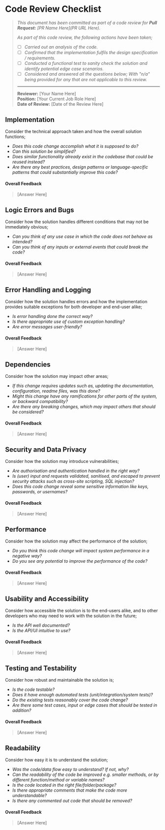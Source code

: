 # Code Review Checklist

> _This document has been committed as part of a code review for **Pull Request:** [PR Name Here](PR URL Here)._
>  
>  _As part of this code review, the following actions have been taken;_
> - [ ] _Carried out an analysis of the code._
> - [ ] _Confirmed that the implementation fulfils the design specification / requirements._
> - [ ] _Conducted a functional test to sanity check the solution and identify potential edge case scenarios._
> - [ ] _Considered and answered all the questions below; With "n/a" being provided for any that are not applicable to this review._
> 
> ---
> 
> **Reviewer:** [Your Name Here] \
> **Position:** [Your Current Job Role Here] \
> **Date of Review:** [Date of the Review Here]



## Implementation
Consider the technical approach taken and how the overall solution functions;
* _Does this code change accomplish what it is supposed to do?_
* _Can this solution be simplified?_
* _Does similar functionality already exist in the codebase that could be reused instead?_
* _Are there any best practices, design patterns or language-specific patterns that could substantially improve this code?_

#### Overall Feedback
> [Answer Here]



## Logic Errors and Bugs
Consider how the solution handles different conditions that may not be immediately obvious;
* _Can you think of any use case in which the code does not behave as intended?_
* _Can you think of any inputs or external events that could break the code?_

#### Overall Feedback
> [Answer Here]



## Error Handling and Logging
Consider how the solution handles errors and how the implementation provides suitable exceptions for both developer and end-user alike;
* _Is error handling done the correct way?_
* _Is there appropriate use of custom exception handling?_
* _Are error messages user-friendly?_

#### Overall Feedback
> [Answer Here]



## Dependencies
Consider how the solution may impact other areas;
* _If this change requires updates such as, updating the documentation, configuration, readme files, was this done?_
* _Might this change have any ramifications for other parts of the system, or backward compatibility?_
* _Are there any breaking changes, which may impact others that should be considered?_

#### Overall Feedback
> [Answer Here]



## Security and Data Privacy
Consider how the solution may introduce vulnerabilities;
* _Are authorisation and authentication handled in the right way?_
* _Is (user) input and requests validated, sanitised, and escaped to prevent security attacks such as cross-site scripting, SQL injection?_
* _Does this code change reveal some sensitive information like keys, passwords, or usernames?_

#### Overall Feedback
> [Answer Here]



## Performance
Consider how the solution may affect the performance of the solution;
* _Do you think this code change will impact system performance in a negative way?_
* _Do you see any potential to improve the performance of the code?_

#### Overall Feedback
> [Answer Here]



## Usability and Accessibility
Consider how accessible the solution is to the end-users alike, and to other developers who may need to work with the solution in the future;
* _Is the API well documented?_
* _Is the API/UI intuitive to use?_

#### Overall Feedback
> [Answer Here]



## Testing and Testability
Consider how robust and maintainable the solution is;
* _Is the code testable?_
* _Does it have enough automated tests (unit/integration/system tests)?_
* _Do the existing tests reasonably cover the code change?_
* _Are there some test cases, input or edge cases that should be tested in addition?_

#### Overall Feedback
> [Answer Here]



## Readability
Consider how easy it is to understand the solution;
* _Was the code/data flow easy to understand? If not, why?_
* _Can the readability of the code be improved e.g. smaller methods, or by different function/method or variable names?_
* _Is the code located in the right file/folder/package?_
* _Is there appropriate comments that make the code more understandable?_
* _Is there any commented out code that should be removed?_

#### Overall Feedback
> [Answer Here]
